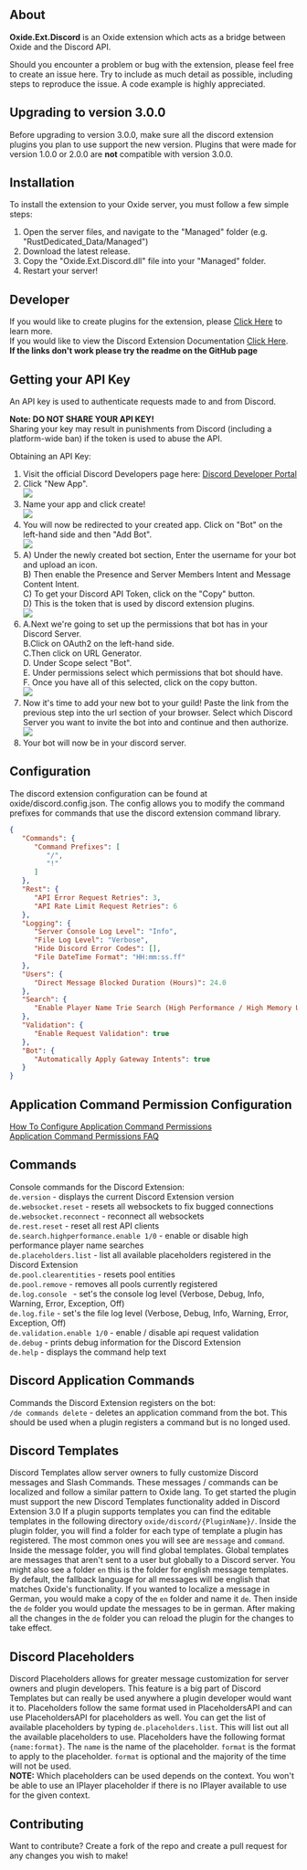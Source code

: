 ## About

**Oxide.Ext.Discord** is an Oxide extension which acts as a bridge between Oxide and the Discord API.

Should you encounter a problem or bug with the extension, please feel free to create an issue here. Try to include as much detail as possible, including steps to reproduce the issue. A code example is highly appreciated.

## Upgrading to version 3.0.0
Before upgrading to version 3.0.0, make sure all the discord extension plugins you plan to use support the new version. 
Plugins that were made for version 1.0.0 or 2.0.0 are **not** compatible with version 3.0.0.

## Installation

To install the extension to your Oxide server, you must follow a few simple steps:
1) Open the server files, and navigate to the "Managed" folder (e.g. "RustDedicated_Data/Managed")
2) Download the latest release.
3) Copy the "Oxide.Ext.Discord.dll" file into your "Managed" folder.
4) Restart your server!

## Developer

If you would like to create plugins for the extension, 
please [Click Here](https://github.com/dassjosh/Oxide.Ext.Discord/blob/develop/Docs/README.md) to learn more.  
If you would like to view the Discord Extension Documentation [Click Here](https://github.com/dassjosh/Oxide.Ext.Discord/blob/develop/Docs/Generated/Oxide.Ext.Discord.md).  
**If the links don't work please try the readme on the GitHub page**

## Getting your API Key

An API key is used to authenticate requests made to and from Discord.

**Note: DO NOT SHARE YOUR API KEY!**   
Sharing your key may result in punishments from Discord (including a platform-wide ban) if the token is used to abuse the API.

Obtaining an API Key:
1) Visit the official Discord Developers page here: [Discord Developer Portal](https://discord.com/developers/applications)
2) Click "New App".  
   ![](https://i.postimg.cc/ZKwQdZZP/1-New-Application.png)
3) Name your app and click create!  
   ![](https://i.postimg.cc/Vk5V9TLx/2-Create-App-Name.png)
4) You will now be redirected to your created app. Click on "Bot" on the left-hand side and then "Add Bot".  
   ![](https://i.postimg.cc/htw32rXf/3-Add-Bot.png)
5) A) Under the newly created bot section, Enter the username for your bot and upload an icon.  
   B) Then enable the Presence and Server Members Intent and Message Content Intent.  
   C) To get your Discord API Token, click on the "Copy" button.  
   D) This is the token that is used by discord extension plugins.     
   ![](https://i.postimg.cc/WzPFSttB/5-discord-intents.png)
6) A.Next we're going to set up the permissions that bot has in your Discord Server.  
   B.Click on OAuth2 on the left-hand side.  
   C.Then click on URL Generator.   
   D. Under Scope select "Bot".  
   E. Under permissions select which permissions that bot should have.  
   F. Once you have all of this selected, click on the copy button.    
   ![](https://i.postimg.cc/ZnXStyHc/image.png)
7) Now it's time to add your new bot to your guild!
   Paste the link from the previous step into the url section of your browser.
   Select which Discord Server you want to invite the bot into and continue and then authorize.  
   ![](https://i.postimg.cc/JnPXqRxm/image.png)
8) Your bot will now be in your discord server.

## Configuration

The discord extension configuration can be found at oxide/discord.config.json. 
The config allows you to modify the command prefixes for commands that use the discord extension command library.

```json
{
   "Commands": {
      "Command Prefixes": [
         "/",
         "!"
      ]
   },
   "Rest": {
      "API Error Request Retries": 3,
      "API Rate Limit Request Retries": 6
   },
   "Logging": {
      "Server Console Log Level": "Info",
      "File Log Level": "Verbose",
      "Hide Discord Error Codes": [],
      "File DateTime Format": "HH:mm:ss.ff"
   },
   "Users": {
      "Direct Message Blocked Duration (Hours)": 24.0
   },
   "Search": {
      "Enable Player Name Trie Search (High Performance / High Memory Usage)": true
   },
   "Validation": {
      "Enable Request Validation": true
   },
   "Bot": {
      "Automatically Apply Gateway Intents": true
   }
}
```

## Application Command Permission Configuration
[How To Configure Application Command Permissions](https://discord.com/blog/slash-commands-permissions-discord-apps-bots)  
[Application Command Permissions FAQ](https://support.discord.com/hc/en-us/articles/4644915651095-Command-Permissions)  

## Commands
Console commands for the Discord Extension:  
`de.version` - displays the current Discord Extension version  
`de.websocket.reset` - resets all websockets to fix bugged connections  
`de.websocket.reconnect` - reconnect all websockets  
`de.rest.reset` - reset all rest API clients  
`de.search.highperformance.enable 1/0` - enable or disable high performance player name searches  
`de.placeholders.list` - list all available placeholders registered in the Discord Extension  
`de.pool.clearentities` - resets pool entities  
`de.pool.remove` - removes all pools currently registered  
`de.log.console ` - set's the console log level (Verbose, Debug, Info, Warning, Error, Exception, Off)  
`de.log.file` - set's the file log level (Verbose, Debug, Info, Warning, Error, Exception, Off)  
`de.validation.enable 1/0` - enable / disable api request validation  
`de.debug` - prints debug information for the Discord Extension  
`de.help` - displays the command help text  

## Discord Application Commands
Commands the Discord Extension registers on the bot:  
`/de commands delete` - deletes an application command from the bot. This should be used when a plugin registers a command but is no longed used.  

## Discord Templates
Discord Templates allow server owners to fully customize Discord messages and Slash Commands.
These messages / commands can be localized and follow a similar pattern to Oxide lang.
To get started the plugin must support the new Discord Templates functionality added in Discord Extension 3.0
If a plugin supports templates you can find the editable templates in the following directory `oxide/discord/{PluginName}/`.
Inside the plugin folder, you will find a folder for each type of template a plugin has registered.
The most common ones you will see are `message` and `command`.
Inside the message folder, you will find global templates. 
Global templates are messages that aren't sent to a user but globally to a Discord server.
You might also see a folder `en` this is the folder for english message templates.
By default, the fallback language for all messages will be english that matches Oxide's functionality.
If you wanted to localize a message in German, you would make a copy of the `en` folder and name it `de`.
Then inside the `de` folder you would update the messages to be in german.
After making all the changes in the `de` folder you can reload the plugin for the changes to take effect.

## Discord Placeholders
Discord Placeholders allows for greater message customization for server owners and plugin developers.
This feature is a big part of Discord Templates but can really be used anywhere a plugin developer would want it to.
Placeholders follow the same format used in PlaceholdersAPI and can use PlaceholdersAPI for placeholders as well.
You can get the list of available placeholders by typing `de.placeholders.list`.
This will list out all the available placeholders to use.
Placeholders have the following format `{name:format}`.
The `name` is the name of the placeholder.
`format` is the format to apply to the placeholder.
`format` is optional and the majority of the time will not be used.  
**NOTE:** Which placeholders can be used depends on the context. 
You won't be able to use an IPlayer placeholder if there is no IPlayer available to use for the given context.

## Contributing

Want to contribute? Create a fork of the repo and create a pull request for any changes you wish to make!